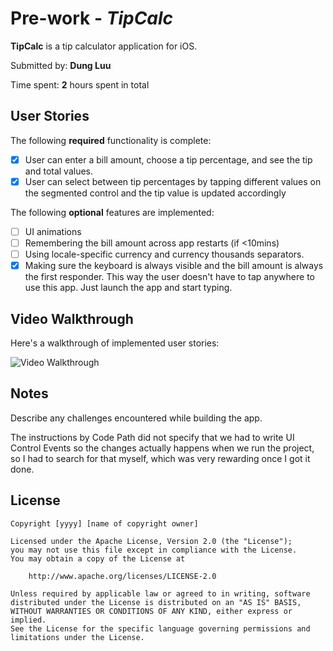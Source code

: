 # Pre-work - *TipCalc*

**TipCalc** is a tip calculator application for iOS.

Submitted by: **Dung Luu**

Time spent: **2** hours spent in total

## User Stories

The following **required** functionality is complete:

* [x] User can enter a bill amount, choose a tip percentage, and see the tip and total values.
* [x] User can select between tip percentages by tapping different values on the segmented control and the tip value is updated accordingly

The following **optional** features are implemented:

* [ ] UI animations
* [ ] Remembering the bill amount across app restarts (if <10mins)
* [ ] Using locale-specific currency and currency thousands separators.
* [x] Making sure the keyboard is always visible and the bill amount is always the first responder. This way the user doesn't have to tap anywhere to use this app. Just launch the app and start typing.

## Video Walkthrough

Here's a walkthrough of implemented user stories:

<img src='https://user-images.githubusercontent.com/41073981/152632742-83f1e697-adf8-486c-9d81-7744ea3795b5.gif' title='Video Walkthrough' width='' alt='Video Walkthrough' />

## Notes

Describe any challenges encountered while building the app.

The instructions by Code Path did not specify that we had to write UI Control Events so the changes actually happens when we run the project, so I had to search for that myself, which was very rewarding once I got it done. 

## License

    Copyright [yyyy] [name of copyright owner]

    Licensed under the Apache License, Version 2.0 (the "License");
    you may not use this file except in compliance with the License.
    You may obtain a copy of the License at

        http://www.apache.org/licenses/LICENSE-2.0

    Unless required by applicable law or agreed to in writing, software
    distributed under the License is distributed on an "AS IS" BASIS,
    WITHOUT WARRANTIES OR CONDITIONS OF ANY KIND, either express or implied.
    See the License for the specific language governing permissions and
    limitations under the License.
